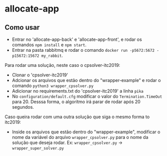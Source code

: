 # allocate-app

## Como usar

- Entrar no 'allocate-app-back' e 'allocate-app-front', e rodar os comandos `npm install` e `npm start`.
- Entrar na pasta rabbitmq e rodar o comando `docker run -p5672:5672 -p15672:15672 my_rabbit`.

Para rodar uma solução, neste caso o cpsolver-itc2019:
- Clonar o 'cpsolver-itc2019'
- Adcionar os arquivos que estão dentro do "wrapper-example" e rodar o comando `python3 wrapper_cpsolver.py`
- Adicionar no requirements.txt do 'cpsolver-itc2019' a linha `pika`
- No `configuration/default.cfg` modificar o valor do `Termination.TimeOut` para 20. Desssa forma, o algoritmo irá parar de rodar após 20 segundos.

Caso queira rodar com uma outra solução que siga o mesmo forma to itc2019:
- Inside os arquivos que estão dentro do "wrapper-example", modificar o nome da variável do arquivo `wrapper_cpsolver.py` para o nome da solução que deseja rodar. Ex: `wrapper_cpsolver.py` -> `wrapper_super_solver.py`